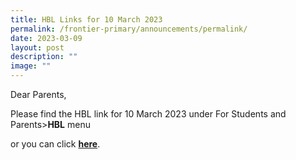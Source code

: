 ```yaml
---
title: HBL Links for 10 March 2023
permalink: /frontier-primary/announcements/permalink/
date: 2023-03-09
layout: post
description: ""
image: ""
---
```

Dear Parents,

Please find the HBL link for 10 March 2023 under For Students and Parents>**HBL** menu

or you can click **[here](https://frontierpri.moe.edu.sg/hbl-links-for-10-March-2023/)**.